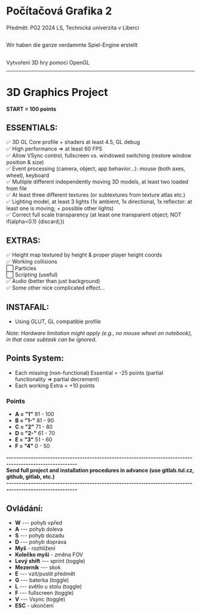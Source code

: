 # Počítačová Grafika 2

Předmět: PG2 2024 LS, Technická univerzita v Liberci

##

Wir haben die ganze verdammte Spiel-Engine erstellt

##

Vytvoření 3D hry pomocí OpenGL

---

# 3D Graphics Project

**START = 100 points**

## ESSENTIALS:
✅ 3D GL Core profile + shaders at least 4.5, GL debug<br>
✅ High performance => at least 60 FPS<br>
✅ Allow VSync control, fullscreen vs. windowed switching (restore window position & size)<br>
✅ Event processing (camera, object, app behavior...): mouse (both axes, wheel), keyboard<br>
✅ Multiple different independently moving 3D models, at least two loaded from file<br>
✅ At least three different textures (or subtextures from texture atlas etc.)<br>
✅ Lighting model, at least 3 lights (1x ambient, 1x directional, 1x reflector: at least one is moving; + possible other lights)<br>
✅ Correct full scale transparency (at least one transparent object; NOT if(alpha<0.1) {discard;})<br>

## EXTRAS:
✅ Height map textured by height & proper player height coords<br>
✅ Working collisions<br>
⬜ Particles<br>
⬜ Scripting (useful)<br>
✅ Audio (better than just background)<br>
✅ Some other nice complicated effect...<br>

## INSTAFAIL:
- Using GLUT, GL compatible profile

*Note: Hardware limitation might apply (e.g., no mouse wheel on notebook), in that case subtask can be ignored.*

## Points System:
- Each missing (non-functional) Essential = -25 points (partial functionality => partial decrement)
- Each working Extra = +10 points

### Points  
- **A = "1"**     91 - 100
- **B = "1-"**    81 - 90
- **C = "2"**     71 - 80
- **D = "2-"**    61 - 70
- **E = "3"**     51 - 60
- **F = "4"**     0 - 50

**---------------------------------------------------------------------------------------------------------**<br>
**Send full project and installation procedures in advance (use gitlab.tul.cz, github, gitlab, etc.)**<br>
**---------------------------------------------------------------------------------------------------------**

##

## Ovládání:

- **W** --- pohyb vpřed
- **A** --- pohyb doleva
- **S** --- pohyb dozadu
- **D** --- pohyb doprava
- **Myš** - rozhlížení
- **Kolečko myši** - změna FOV
- **Levý shift** --- sprint (toggle)
- **Mezerník** --- skok
- **E** --- vzít/pustit předmět
- **G** --- baterka (toggle)
- **L** --- světlo u stolu (toggle)
- **F** --- fullscreen (toggle)
- **V** --- Vsync (toggle)
- **ESC** - ukončení
